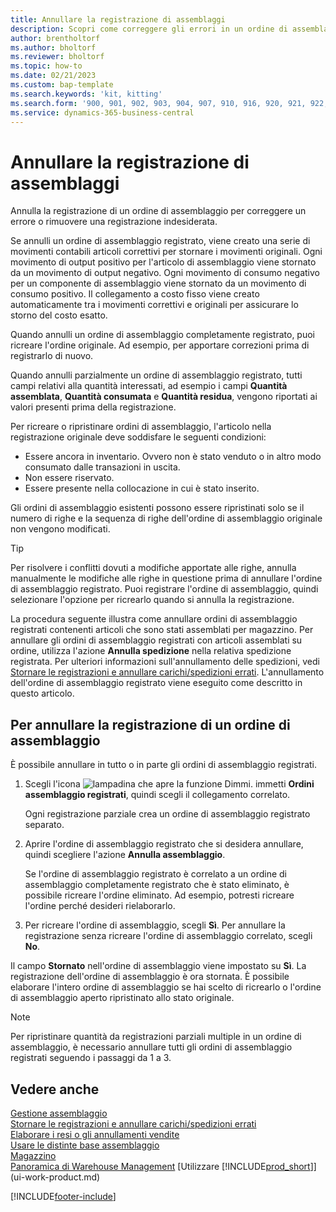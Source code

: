 ```yaml
---
title: Annullare la registrazione di assemblaggi
description: Scopri come correggere gli errori in un ordine di assemblaggio registrato.
author: brentholtorf
ms.author: bholtorf
ms.reviewer: bholtorf
ms.topic: how-to
ms.date: 02/21/2023
ms.custom: bap-template
ms.search.keywords: 'kit, kitting'
ms.search.form: '900, 901, 902, 903, 904, 907, 910, 916, 920, 921, 922, 923, 940, 941, 942, 930, 931, 932, 914, 915, 905'
ms.service: dynamics-365-business-central
---
```

# Annullare la registrazione di assemblaggi

Annulla la registrazione di un ordine di assemblaggio per correggere un errore o rimuovere una registrazione indesiderata.

Se annulli un ordine di assemblaggio registrato, viene creato una serie di movimenti contabili articoli correttivi per stornare i movimenti originali. Ogni movimento di output positivo per l'articolo di assemblaggio viene stornato da un movimento di output negativo. Ogni movimento di consumo negativo per un componente di assemblaggio viene stornato da un movimento di consumo positivo. Il collegamento a costo fisso viene creato automaticamente tra i movimenti correttivi e originali per assicurare lo storno del costo esatto.  

Quando annulli un ordine di assemblaggio completamente registrato, puoi ricreare l'ordine originale. Ad esempio, per apportare correzioni prima di registrarlo di nuovo.  

Quando annulli parzialmente un ordine di assemblaggio registrato, tutti campi relativi alla quantità interessati, ad esempio i campi **Quantità assemblata**, **Quantità consumata** e **Quantità residua**, vengono riportati ai valori presenti prima della registrazione.  

Per ricreare o ripristinare ordini di assemblaggio, l'articolo nella registrazione originale deve soddisfare le seguenti condizioni:  

* Essere ancora in inventario. Ovvero non è stato venduto o in altro modo consumato dalle transazioni in uscita.  
* Non essere riservato.  
* Essere presente nella collocazione in cui è stato inserito.  

Gli ordini di assemblaggio esistenti possono essere ripristinati solo se il numero di righe e la sequenza di righe dell'ordine di assemblaggio originale non vengono modificati.  

> [!TIP]  
> Per risolvere i conflitti dovuti a modifiche apportate alle righe, annulla manualmente le modifiche alle righe in questione prima di annullare l'ordine di assemblaggio registrato. Puoi registrare l'ordine di assemblaggio, quindi selezionare l'opzione per ricrearlo quando si annulla la registrazione.  

La procedura seguente illustra come annullare ordini di assemblaggio registrati contenenti articoli che sono stati assemblati per magazzino. Per annullare gli ordini di assemblaggio registrati con articoli assemblati su ordine, utilizza l'azione **Annulla spedizione** nella relativa spedizione registrata. Per ulteriori informazioni sull'annullamento delle spedizioni, vedi [Stornare le registrazioni e annullare carichi/spedizioni errati](finance-how-reverse-journal-posting.md). L'annullamento dell'ordine di assemblaggio registrato viene eseguito come descritto in questo articolo.  

## Per annullare la registrazione di un ordine di assemblaggio

È possibile annullare in tutto o in parte gli ordini di assemblaggio registrati.

1. Scegli l'icona ![lampadina che apre la funzione Dimmi.](media/ui-search/search_small.png "Dimmi cosa vuoi fare") immetti **Ordini assemblaggio registrati**, quindi scegli il collegamento correlato.  

   Ogni registrazione parziale crea un ordine di assemblaggio registrato separato.  
2. Aprire l'ordine di assemblaggio registrato che si desidera annullare, quindi scegliere l'azione **Annulla assemblaggio**.  

    Se l'ordine di assemblaggio registrato è correlato a un ordine di assemblaggio completamente registrato che è stato eliminato, è possibile ricreare l'ordine eliminato. Ad esempio, potresti ricreare l'ordine perché desideri rielaborarlo.  
3. Per ricreare l'ordine di assemblaggio, scegli **Sì**. Per annullare la registrazione senza ricreare l'ordine di assemblaggio correlato, scegli **No**.  

Il campo **Stornato** nell'ordine di assemblaggio viene impostato su **Sì**. La registrazione dell'ordine di assemblaggio è ora stornata. È possibile elaborare l'intero ordine di assemblaggio se hai scelto di ricrearlo o l'ordine di assemblaggio aperto ripristinato allo stato originale.  

> [!NOTE]  
> Per ripristinare quantità da registrazioni parziali multiple in un ordine di assemblaggio, è necessario annullare tutti gli ordini di assemblaggio registrati seguendo i passaggi da 1 a 3.  

## Vedere anche

[Gestione assemblaggio](assembly-assemble-items.md)  
[Stornare le registrazioni e annullare carichi/spedizioni errati](finance-how-reverse-journal-posting.md)  
[Elaborare i resi o gli annullamenti vendite](sales-how-process-sales-returns-cancellations.md)  
[Usare le distinte base assemblaggio](assembly-how-work-assembly-boms.md)  
[Magazzino](inventory-manage-inventory.md)  
[Panoramica di Warehouse Management](design-details-warehouse-management.md)
[Utilizzare [!INCLUDE[prod_short](includes/prod_short.md)]](ui-work-product.md)


[!INCLUDE[footer-include](includes/footer-banner.md)]
